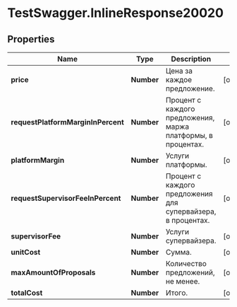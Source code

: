 # TestSwagger.InlineResponse20020

## Properties

Name | Type | Description | Notes
------------ | ------------- | ------------- | -------------
**price** | **Number** | Цена за каждое предложение. | [optional] 
**requestPlatformMarginInPercent** | **Number** | Процент с каждого предложения, маржа платформы, в процентах. | [optional] 
**platformMargin** | **Number** | Услуги платформы. | [optional] 
**requestSupervisorFeeInPercent** | **Number** | Процент с каждого предложения для супервайзера, в процентах. | [optional] 
**supervisorFee** | **Number** | Услуги супервайзера. | [optional] 
**unitCost** | **Number** | Сумма. | [optional] 
**maxAmountOfProposals** | **Number** | Количество предложений, не менее. | [optional] 
**totalCost** | **Number** | Итого. | [optional] 


